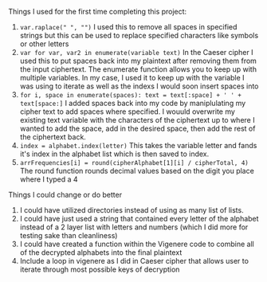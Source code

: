 Things I used for the first time completing this project: <br>
1. `var.raplace(" ", "")` I used this to remove all spaces in specified strings but this can be used to replace specified characters like symbols or other letters
2.  `var for var, var2 in enumerate(variable text)` In the Caeser cipher I used this to put spaces back into my plaintext after removing them from the input ciphertext. The enumerate function allows you to keep up with multiple variables. In my case, I used it to keep up with the variable I was using to iterate as well as the indexs I would soon insert spaces into
3. `for i, space in enumerate(spaces): text = text[:space] + ' ' + text[space:]` I added spaces back into my code by maniplulating my cipher text to add spaces where specified. I wouuld overwrite my existing text variable with the characters of the ciphertext up to where I wanted to add the space, add in the desired space, then add the rest of the ciphertext back.
4. `index = alphabet.index(letter)` This takes the variable letter and fands it's index in the alphabet list which is then saved to index.
5. `arrFrequencies[i] = round(cipherAlphabet[1][i] / cipherTotal, 4)` The round function rounds decimal values based on the digit you place where I typed a 4


Things I could change or do better
1. I could have utilized directories instead of using as many list of lists.
2. I could have just used a string that contained every letter of the alphabet instead of a 2 layer list with letters and numbers (which I did more for testing sake than cleanliness)
3. I could have created a function within the Vigenere code to combine all of the decrypted alphabets into the final plaintext
4. Include a loop in vigenere as I did in Caeser cipher that allows user to iterate through most possible keys of decryption


 
